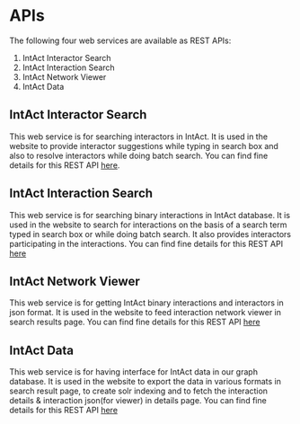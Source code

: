 # APIs

The following four web services are available as REST APIs:

1. IntAct Interactor Search
2. IntAct Interaction Search
3. IntAct Network Viewer
4. IntAct Data

## IntAct Interactor Search

This web service is for searching interactors in IntAct. It is used in the website to provide interactor suggestions while typing in search box and also to resolve interactors while doing batch search. You can find fine details for this REST API [here](https://www.ebi.ac.uk/intact/ws/interactor/swagger-ui.html). 

## IntAct Interaction Search

This web service is for searching binary interactions in IntAct database. It is used in the website to search for interactions on the basis of a search term typed in search box or while doing batch search. It also provides interactors participating in the interactions. You can find fine details for this REST API [here](https://www.ebi.ac.uk/intact/ws/interaction/swagger-ui.html)

## IntAct Network Viewer

This web service is for getting IntAct binary interactions and interactors in json format. It is used in the website to feed interaction network viewer in search results page. You can find fine details for this REST API [here](https://www.ebi.ac.uk/intact/ws/network/swagger-ui.html)

## IntAct Data

This web service is for having interface for IntAct data in our graph database. It is used in the website to export the data in various formats in search result page, to create solr indexing and to fetch the interaction details & interaction json(for viewer) in details page. You can find fine details for this REST API [here](https://www.ebi.ac.uk/intact/ws/graph/swagger-ui.html)

